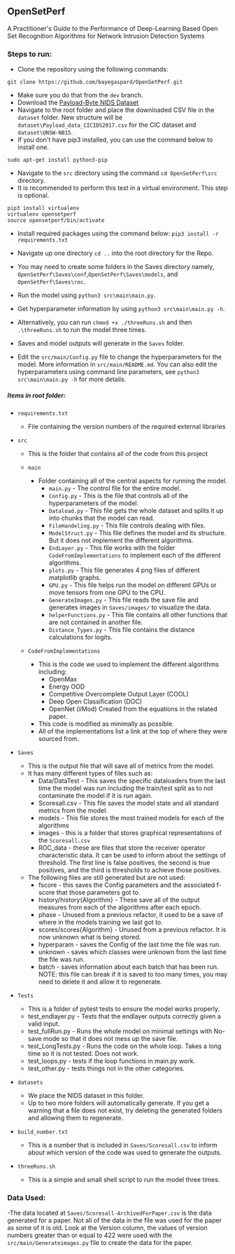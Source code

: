 ## OpenSetPerf
A Practitioner's Guide to the Performance of Deep-Learning Based Open Set Recognition Algorithms for Network Intrusion Detection Systems

### Steps to run:

- Clone the repository using the following commands:

`git clone https://github.com/bayegaspard/OpenSetPerf.git`
- Make sure you do that from the `dev` branch.
- Download the [Payload-Byte NIDS Dataset](https://github.com/Yasir-ali-farrukh/Payload-Byte/tree/main/Data) 
- Navigate to the root folder and place the downloaded CSV file in the `dataset` folder. New structure will be `dataset\Payload_data_CICIDS2017.csv` for the CIC dataset and `dataset\UNSW-NB15`.
- If you don't have pip3 installed, you can use the command below to install one.

`sudo apt-get install python3-pip
`
- Navigate to the `src` directory using the command `cd OpenSetPerf\src` directory.
- It is recommended to perform this test in a virtual environment. This step is optional.
```
pip3 install virtualenv
virtualenv opensetperf
source opensetperf/bin/activate
```
- Install required packages using the command below:
`pip3 install -r requirements.txt
`
- Navigate up one directory `cd ..` into the root directory for the Repo.
- You may need to create some folders in the Saves directory namely, `OpenSetPerf\Saves\conf`,`OpenSetPerf\Saves\models`, and `OpenSetPerf\Saves\roc`.
- Run the model using `python3 src\main\main.py`.
- Get hyperparameter information by using `python3 src\main\main.py -h`.
- Alternatively, you can run `chmod +x ./threeRuns.sh` and then `.\threeRuns.sh` to run the model three times.
- Saves and model outputs will generate in the `Saves` folder.

- Edit the `src/main/Config.py` file to change the hyperparameters for the model. More information in `src/main/README.md`. You can also edit the hyperparameters using command line parameters, see `python3 src\main\main.py -h` for more details.



##### Items in root folder: 


- `requirements.txt`
  - File containing the version numbers of the required external libraries

- `src`
  - This is the folder that contains all of the code from this project
  - `main`
    - Folder containing all of the central aspects for running the model.
      - `main.py` - The control file for the entire model.
      - `Config.py` - This is the file that controls all of the hyperparameters of the model.
      - `Dataload.py` - This file gets the whole dataset and splits it up into chunks that the model can read.
      - `FileHandeling.py` - This file controls dealing with files.
      - `ModelStruct.py` - This file defines the model and its structure. But it does not implement the different algorithms.
      - `EndLayer.py` - This file works with the folder `CodeFromImplementations` to implement each of the different algorithms.
      - `plots.py` - This file generates 4 png files of different matplotlib graphs.
      - `GPU.py` - This file helps run the model on different GPUs or move tensors from one GPU to the CPU.
      - `GenerateImages.py` - This file reads the save file and generates images in `Saves/images/` to visualize the data.
      - `helperFunctions.py` - This file contains all other functions that are not contained in another file.
      - `Distance_Types.py` - This file contains the distance calculations for logits.

  - `CodeFromImplementations`
    - This is the code we used to implement the different algorithms including:
      - OpenMax
      - Energy OOD
      - Competitive Overcomplete Output Layer (COOL)
      - Deep Open Classification (DOC)
      - OpenNet (iiMod) Created from the equations in the related paper.
    - This code is modified as minimally as possible.
    - All of the implementations list a link at the top of where they were sourced from.

- `Saves`
  - This is the output file that will save all of metrics from the model.
  - It has many different types of files such as:
    - Data/DataTest - This saves the specific dataloaders from the last time the model was run including the train/test split as to not contaminate the model if it is run again.
    - Scoresall.csv - This file saves the model state and all standard metrics from the model. 
    - models - This file stores the most trained models for each of the algorithms
    - images - this is a folder that stores graphical representations of the `Scoresall.csv`
    - ROC_data - these are files that store the receiver operator characteristic data. It can be used to inform about the settings of threshold. The first line is false positives, the second is true positives, and the third is thresholds to achieve those positives.
  - The following files are still generated but are not used:
    - fscore - this saves the Config parameters and the associated f-score that those parameters got to.
    - history/history{Algorithm} - These save all of the output measures from each of the algorithms after each epoch. 
    - phase - Unused from a previous  refactor, it used to be a save of where in the models training we last got to.
    - scores/scores{Algorithm} - Unused from a previous refactor. It is now unknown what is being stored.
    - hyperparam - saves the Config of the last time the file was run.
    - unknown - saves which classes were unknown from the last time the file was run.
    - batch - saves information about each batch that has been run. NOTE: this file can break if it is saved to too many times, you may need to delete it and allow it to regenerate.
    
- `Tests`
  - This is a folder of pytest tests to ensure the model works properly.
  - test_endlayer.py - Tests that the endlayer outputs correctly given a valid input.
  - test_fullRun.py - Runs the whole model on minimal settings with No-save mode so that it does not mess up the save file.
  - test_LongTests.py - Runs the code on the whole loop. Takes a long time so it is not tested. Does not work.
  - test_loops.py - tests if the loop functions in main.py work.
  - test_other.py - tests things not in the other categories.

- `datasets`
  - We place the NIDS dataset in this folder.
  - Up to two more folders will automatically generate. If you get a warning that a file does not exist, try deleting the generated folders and allowing them to regenerate.

- `build_number.txt`
  - This is a number that is included in `Saves/Scoresall.csv` to inform about which version of the code was used to generate the outputs.

- `threeRuns.sh`
  - This is a simple and small shell script to run the model three times.

### Data Used:
  -The data located at `Saves/Scoresall-ArchivedForPaper.csv` is the data generated for a paper. Not all of the data in the file was used for the paper as some of it is old. Look at the Version column, the values of version numbers greater than or equal to 422 were used with the `src/main/Generateimages.py` file to create the data for the paper. 
